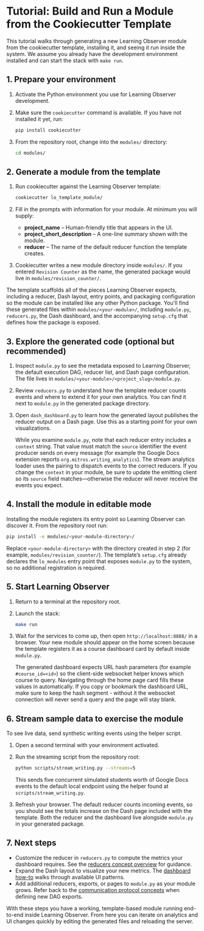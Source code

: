 # Tutorial: Build and Run a Module from the Cookiecutter Template

This tutorial walks through generating a new Learning Observer module from the cookiecutter template, installing it, and seeing it run inside the system. We assume you already have the development environment installed and can start the stack with `make run`.

## 1. Prepare your environment

1. Activate the Python environment you use for Learning Observer development.
2. Make sure the `cookiecutter` command is available. If you have not installed it yet, run:

   ```bash
   pip install cookiecutter
   ```

3. From the repository root, change into the `modules/` directory:

   ```bash
   cd modules/
   ```

## 2. Generate a module from the template

1. Run cookiecutter against the Learning Observer template:

   ```bash
   cookiecutter lo_template_module/
   ```

2. Fill in the prompts with information for your module. At minimum you will supply:
   * **project_name** – Human-friendly title that appears in the UI.
   * **project_short_description** – A one-line summary shown with the module.
   * **reducer** – The name of the default reducer function the template creates.
3. Cookiecutter writes a new module directory inside `modules/`. If you entered `Revision Counter` as the name, the generated package would live in `modules/revision_counter/`.

The template scaffolds all of the pieces Learning Observer expects, including a reducer, Dash layout, entry points, and packaging configuration so the module can be installed like any other Python package. You'll find these generated files within `modules/<your-module>/`, including `module.py`, `reducers.py`, the Dash dashboard, and the accompanying `setup.cfg` that defines how the package is exposed.

## 3. Explore the generated code (optional but recommended)

1. Inspect `module.py` to see the metadata exposed to Learning Observer, the default execution DAG, reducer list, and Dash page configuration. The file lives in `modules/<your-module>/<project_slug>/module.py`.
2. Review `reducers.py` to understand how the template reducer counts events and where to extend it for your own analytics. You can find it next to `module.py` in the generated package directory.
3. Open `dash_dashboard.py` to learn how the generated layout publishes the reducer output on a Dash page. Use this as a starting point for your own visualizations.

   While you examine `module.py`, note that each reducer entry includes a
   `context` string. That value must match the `source` identifier the
   event producer sends on every message (for example the Google Docs
   extension reports `org.mitros.writing_analytics`). The stream
   analytics loader uses the pairing to dispatch events to the correct
   reducers. If you change the `context` in your module, be sure to
   update the emitting client so its `source` field matches—otherwise the
   reducer will never receive the events you expect.

## 4. Install the module in editable mode

Installing the module registers its entry point so Learning Observer can discover it. From the repository root run:

```bash
pip install -e modules/<your-module-directory>/
```

Replace `<your-module-directory>` with the directory created in step 2 (for example, `modules/revision_counter/`). The template’s `setup.cfg` already declares the `lo_modules` entry point that exposes `module.py` to the system, so no additional registration is required.

## 5. Start Learning Observer

1. Return to a terminal at the repository root.
2. Launch the stack:

   ```bash
   make run
   ```

3. Wait for the services to come up, then open `http://localhost:8888/` in a browser. Your new module should appear on the home screen because the template registers it as a course dashboard card by default inside `module.py`.

   The generated dashboard expects URL hash parameters (for example
   `#course_id=<id>`) so the client-side websocket helper
   knows which course to query. Navigating through the home page card
   fills these values in automatically. If you copy or bookmark the
   dashboard URL, make sure to keep the hash segment - without it the
   websocket connection will never send a query and the page will stay
   blank.

## 6. Stream sample data to exercise the module

To see live data, send synthetic writing events using the helper script.

1. Open a second terminal with your environment activated.
2. Run the streaming script from the repository root:

   ```bash
   python scripts/stream_writing.py --streams=5
   ```

   This sends five concurrent simulated students worth of Google Docs events to the default local endpoint using the helper found at `scripts/stream_writing.py`.
3. Refresh your browser. The default reducer counts incoming events, so you should see the totals increase on the Dash page included with the template. Both the reducer and the dashboard live alongside `module.py` in your generated package.

## 7. Next steps

* Customize the reducer in `reducers.py` to compute the metrics your dashboard requires. See the [reducers concept overview](../concepts/reducers.md) for guidance.
* Expand the Dash layout to visualize your new metrics. The [dashboard how-to](../how-to/dashboards.md) walks through available UI patterns.
* Add additional reducers, exports, or pages to `module.py` as your module grows. Refer back to the [communication protocol concepts](../concepts/communication_protocol.md) when defining new DAG exports.

With these steps you have a working, template-based module running end-to-end inside Learning Observer. From here you can iterate on analytics and UI changes quickly by editing the generated files and reloading the server.
